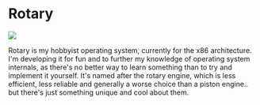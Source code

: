 # Rotary

![](https://github.com/joestanding/rotary-os/actions/workflows/make.yml/badge.svg)

Rotary is my hobbyist operating system, currently for the x86 architecture. I'm developing it for fun and to further my knowledge of operating system internals, as there's no better way to learn something than to try and implement it yourself. It's named after the rotary engine, which is less efficient, less reliable and generally a worse choice than a piston engine.. but there's just something unique and cool about them.
